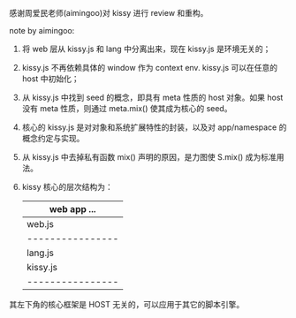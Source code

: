 
感谢周爱民老师(aimingoo)对 kissy 进行 review 和重构。

note by aimingoo:

1. 将 web 层从 kissy.js 和 lang 中分离出来，现在 kissy.js 是环境无关的；
2. kissy.js 不再依赖具体的 window 作为 context env. kissy.js 可以在任意的 host 中初始化；
3. 从 kissy.js 中找到 seed 的概念，即具有 meta 性质的 host 对象。如果 host 没有 meta 性质，则通过 meta.mix() 使其成为核心的 seed。
4. 核心的 kissy.js 是对对象和系统扩展特性的封装，以及对 app/namespace 的概念约定与实现。
5. 从 kissy.js 中去掉私有函数 mix() 声明的原因，是力图使 S.mix() 成为标准用法。
6. kissy 核心的层次结构为：

    |          web app ...         |
    |------------------------------|
    |    web.js      |             |
    |----------------|             |
    |    lang.js     | loader.js   |
    |    kissy.js    |             |
    |----------------|-------------|

其左下角的核心框架是 HOST 无关的，可以应用于其它的脚本引擎。
